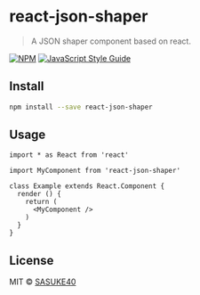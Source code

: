 # react-json-shaper

> A JSON shaper component based on react.

[![NPM](https://img.shields.io/npm/v/react-json-shaper.svg)](https://www.npmjs.com/package/react-json-shaper) [![JavaScript Style Guide](https://img.shields.io/badge/code_style-standard-brightgreen.svg)](https://standardjs.com)

## Install

```bash
npm install --save react-json-shaper
```

## Usage

```tsx
import * as React from 'react'

import MyComponent from 'react-json-shaper'

class Example extends React.Component {
  render () {
    return (
      <MyComponent />
    )
  }
}
```

## License

MIT © [SASUKE40](https://github.com/SASUKE40)

